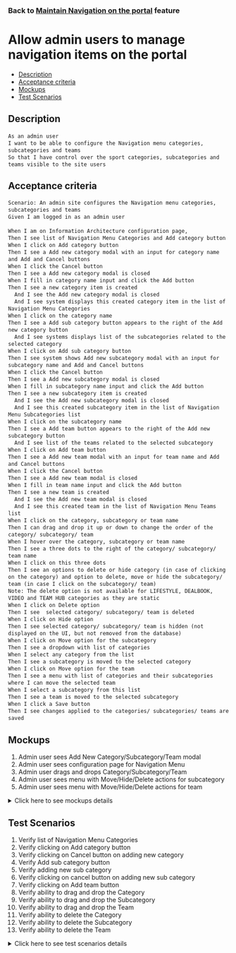 ### Back to [Maintain Navigation on the portal](/../../) feature

# Allow admin users to manage navigation items on the portal

- [Description](#description)
- [Acceptance criteria](#acceptance-criteria)
- [Mockups](#mockups)
- [Test Scenarios](#test-scenarios)

## Description

    As an admin user
    I want to be able to configure the Navigation menu categories, subcategories and teams
    So that I have control over the sport categories, subcategories and teams visible to the site users

## Acceptance criteria

    Scenario: An admin site configures the Navigation menu categories, subcategories and teams
    Given I am logged in as an admin user

    When I am on Information Architecture configuration page, 
    Then I see list of Navigation Menu Categories and Add category button
    When I click on Add category button
    Then I see a Add new category modal with an input for category name and Add and Cancel buttons
    When I click the Cancel button
    Then I see a Add new category modal is closed
    When I fill in category name input and click the Add button
    Then I see a new category item is created 
      And I see the Add new category modal is closed 
      And I see system displays this created category item in the list of Navigation Menu Categories
    When I click on the category name
    Then I see a Add sub category button appears to the right of the Add new category button
      And I see systems displays list of the subcategories related to the selected category
    When I click on Add sub category button
    Then I see system shows Add new subcategory modal with an input for subcategory name and Add and Cancel buttons
    When I click the Cancel button
    Then I see a Add new subcategory modal is closed
    When I fill in subcategory name input and click the Add button
    Then I see a new subcategory item is created 
      And I see the Add new subcategory modal is closed 
      And I see this created subcategory item in the list of Navigation Menu Subcategories list
    When I click on the subcategory name
    Then I see a Add team button appears to the right of the Add new subcategory button
      And I see list of the teams related to the selected subcategory
    When I click on Add team button
    Then I see a Add new team modal with an input for team name and Add and Cancel buttons
    When I click the Cancel button
    Then I see a Add new team modal is closed
    When I fill in team name input and click the Add button
    Then I see a new team is created 
      And I see the Add new team modal is closed 
      And I see this created team in the list of Navigation Menu Teams list
    When I click on the category, subcategory or team name 
    Then I can drag and drop it up or down to change the order of the category/ subcategory/ team
    When I hover over the category, subcategory or team name
    Then I see a three dots to the right of the category/ subcategory/ team name
    When I click on this three dots 
    Then I see an options to delete or hide category (in case of clicking on the category) and option to delete, move or hide the subcategory/ team (in case I click on the subcategory/ team)
    Note: The delete option is not available for LIFESTYLE, DEALBOOK, VIDEO and TEAM HUB categories as they are static
    When I click on Delete option
    Then I see  selected category/ subcategory/ team is deleted
    When I click on Hide option
    Then I see selected category/ subcategory/ team is hidden (not displayed on the UI, but not removed from the database)
    When I click on Move option for the subcategory
    Then I see a dropdown with list of categories
    When I select any category from the list
    Then I see a subcategory is moved to the selected category
    When I click on Move option for the team
    Then I see a menu with list of categories and their subcategories where I can move the selected team 
    When I select a subcategory from this list
    Then I see a team is moved to the selected subcategory
    When I click a Save button
    Then I see changes applied to the categories/ subcategories/ teams are saved

## Mockups

1. Admin user sees Add New Category/Subcategory/Team modal 
2. Admin user sees configuration page for Navigation Menu
3. Admin user drags and drops Category/Subcategory/Team
4. Admin user sees menu with Move/Hide/Delete actions for subcategory
5. Admin user sees menu with Move/Hide/Delete actions for team

<details>
  <summary>Click here to see mockups details</summary>

**1. Admin user sees Add New Category/Subcategory/Team modal:**

![Add New Category/Subcategory/Team modal](/products/sport_news_portal/web_application_features/maintain_navigation/images/add_new_category_subcategory_team_modal.png)

**2. Admin user sees configuration page for Navigation Menu:**

![Configuration page for Navigation Menu](/products/sport_news_portal/web_application_features/maintain_navigation/images/admin_configuration_page_for_navigation_menu.png)

**3. Admin user drags and drops Category/Subcategory/Team:**

![Drag and drop Category/Subcategory/Team](/products/sport_news_portal/web_application_features/maintain_navigation/images/drag_and_drop_category_subcategory_team.png)

**4. Admin user sees menu with Move/Hide/Delete actions for subcategory:**

![Move/Hide/Delete subcategory](/products/sport_news_portal/web_application_features/maintain_navigation/images/move_hide_delete_subcategory.png)

**5. Admin user sees menu with Move/Hide/Delete actions for team:**

![Move/Hide/Delete team](/products/sport_news_portal/web_application_features/maintain_navigation/images/move_hide_delete_team.png)

</details>

## Test Scenarios

1. Verify list of Navigation Menu Categories
2. Verify clicking on Add category button
3. Verify clicking on Cancel button on adding new category
4. Verify Add sub category button
5. Verify adding new sub category
6. Verify clicking on cancel button on adding new sub category
7. Verify clicking on Add team button
8. Verify ability to drag and drop the Category
9. Verify ability to drag and drop the Subcategory
10. Verify ability to drag and drop the Team
11. Verify ability to delete the Category
12. Verify ability to delete the Subcategory
13. Verify ability to delete the Team

<details>
  <summary>Click here to see test scenarios details</summary>

### **#1. Verify list of Navigation Menu Categories**

|#|Steps|Expected Result
------|-------|----------
|1|Go to the sport news site|
|2|Log in the admin account|
|3|Go to Information Architecture configuration page|
|4|Observe the list of Navigation Menu Categories|List of Navigation Menu Categories is present on Information Architecture configuration page

### **#2. Verify clicking on Add category button**

|#|Steps|Expected Result
------|-------|----------
|1|Go to the sport news site|
|2|Log in the admin account|
|3|Click on Add category button|System shows Add new category modal with an input for category name
|4|Fill in the category name|
|5|Click add|The new category item is created

### **#3. Verify clicking on Cancel button on adding new category**

|#|Steps|Expected Result
------|-------|----------
|1|Go to the sport news site|
|2|Log in the admin account|
|3|Click on Add category button|
|4|Click on Cancel button|The Add new category modal is closed

### **#4. Verify Add sub category button**

|#|Steps|Expected Result
------|-------|----------
|1|Go to the sport news site|
|2|Log in the admin account|
|3|Go to Information Architecture configuration page|
|4|Click on the category name|The Add sub category button appears to the right of the Add new category button

### **#5. Verify adding new sub category**

|#|Steps|Expected Result
------|-------|----------
|1|Go to the sport news site|
|2|Log in the admin account|
|3|Go to Information Architecture configuration page|
|4|Click on add sub category button|
|5|Fill in sub category name input and click|
|6|Click add|The system displays this created subcategory item in the list of Navigation Menu

### **#6. Verify clicking on cancel button on adding new sub category**

|#|Steps|Expected Result
------|-------|----------
|1|Go to the sport news site|
|2|Log in the admin account|
|3|Go to Information Architecture configuration page|
|4|Click on add sub category button|
|5|Click Cancel|The Add new subcategory modal is closed

### **#7. Verify clicking on Add team button**

|#|Steps|Expected Result
------|-------|----------
|1|Go to the sport news site|
|2|Log in the admin account|
|3|Go to Information Architecture configuration page|
|4|Сlick on the subcategory name|The Add team button appears to the right of the Add new subcategory button a list of the teams related to the selected subcategory is displayed
|5|Click on Add team button|System shows Add new team modal with an input for team name
|6|I fill in team name input|
|7|Click on the Add button|The new team is created and the Add new team modal is closed. The system displays this created team in the list of Navigation Menu Teams list

### **#8. Verify ability to drag and drop the Category**

|#|Steps|Expected Result
------|-------|----------
|1|Go to the sport news site|
|2|Log in the admin account|
|3|Go to Information Architecture configuration page|
|4|Click on the category and drag and drop it up or down to change the order of the category|The order of the category can be changed

### **#9. Verify ability to drag and drop the Subcategory**

|#|Steps|Expected Result
------|-------|----------
|1|Go to the sport news site|
|2|Log in the admin account|
|3|Go to Information Architecture configuration page|
|4|Click on the subcategory and drag and drop it up or down to change the order of the subcategories|The order of the subcategories can be changed

### **#10. Verify ability to drag and drop the Team**

|#|Steps|Expected Result
------|-------|----------
|1|Go to the sport news site|
|2|Log in the admin account|
|3|Go to Information Architecture configuration page|
|4|Click on the Team and drag and drop it up or down to change the order of the Teams|The order of the Teams can be changed

### **#11. Verify ability to delete the Category**

|#|Steps|Expected Result
------|-------|----------
|1|Go to the sport news site|
|2|Log in the admin account|
|3|Go to Information Architecture configuration page|
|4|Click on three dots to the right of the Category|
|5|Click on Delete|The order of the Category can be deleted 

### **#12. Verify ability to delete the Subcategory**

|#|Steps|Expected Result
------|-------|----------
|1|Go to the sport news site|
|2|Log in the admin account|
|3|Go to Information Architecture configuration page|
|4|Click on three dots to the right of the Subcategory|An option to delete a team is present
|5|Click on Delete|Chosen Subcategory is deleted

### **#13. Verify ability to delete the Team**

|#|Steps|Expected Result
------|-------|----------
|1|Go to the sport news site|
|2|Log in the admin account|
|3|Go to Information Architecture configuration page|
|4|Click on three dots to the right of the Team|An option to delete a team is present
|5|Click on Delete|Chosen Team is deleted

</details>

